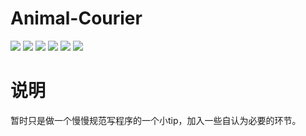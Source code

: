 # Animal-Courier

[![](https://img.shields.io/github/license/dota2-BioTools/Animal-Courier.svg)](https://github.com/dota2-BioTools/Animal-Courier/blob/master/LICENSE)
![](https://img.shields.io/circleci/project/github/dota2-BioTools/Animal-Courier/master.svg)
![](https://img.shields.io/github/release/dota2-BioTools/Animal-Courier.svg)
![](https://img.shields.io/github/last-commit/dota2-BioTools/Animal-Courier.svg)
![](https://img.shields.io/conda/dn/btrspg/Animal-Courier.svg)
![](https://codecov.io/gh/codecov/dota2-BioTools/branch/master/Animal-Courier/badge.svg)

# 说明

暂时只是做一个慢慢规范写程序的一个小tip，加入一些自认为必要的环节。